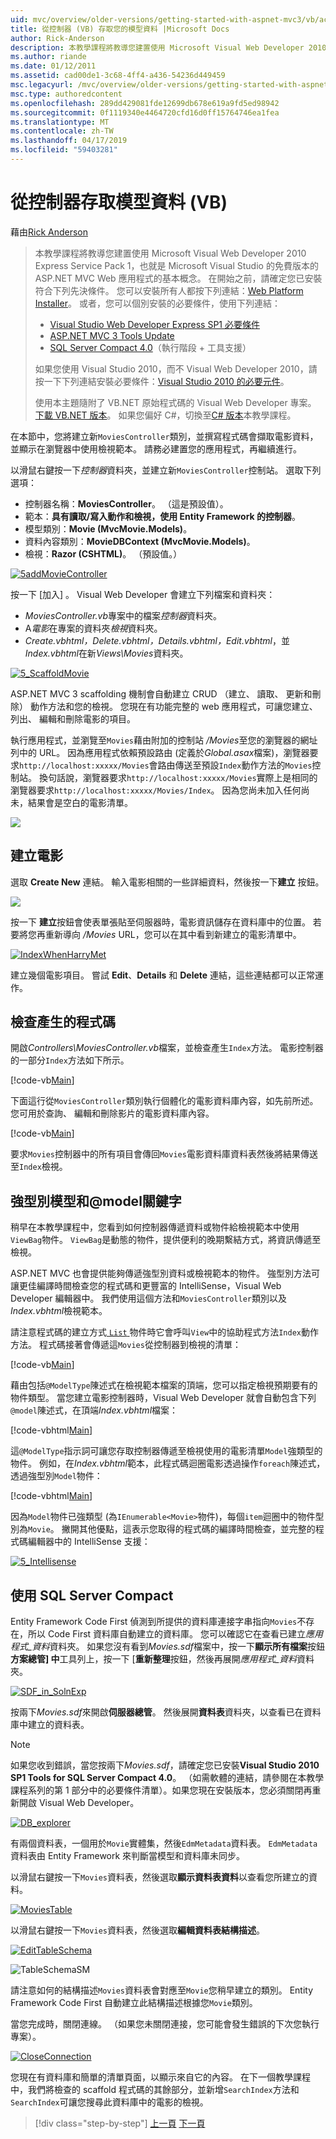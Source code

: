 ```yaml
---
uid: mvc/overview/older-versions/getting-started-with-aspnet-mvc3/vb/accessing-your-models-data-from-a-controller
title: 從控制器 (VB) 存取您的模型資料 |Microsoft Docs
author: Rick-Anderson
description: 本教學課程將教導您建置使用 Microsoft Visual Web Developer 2010 Express Service Pack 1，也就是 ASP.NET MVC Web 應用程式的基本概念...
ms.author: riande
ms.date: 01/12/2011
ms.assetid: cad00de1-3c68-4ff4-a436-54236d449459
msc.legacyurl: /mvc/overview/older-versions/getting-started-with-aspnet-mvc3/vb/accessing-your-models-data-from-a-controller
msc.type: authoredcontent
ms.openlocfilehash: 289dd429081fde12699db678e619a9fd5ed98942
ms.sourcegitcommit: 0f1119340e4464720cfd16d0ff15764746ea1fea
ms.translationtype: MT
ms.contentlocale: zh-TW
ms.lasthandoff: 04/17/2019
ms.locfileid: "59403281"
---
```

# <a name="accessing-your-models-data-from-a-controller-vb"></a>從控制器存取模型資料 (VB)

藉由[Rick Anderson]((https://twitter.com/RickAndMSFT))

> 本教學課程將教導您建置使用 Microsoft Visual Web Developer 2010 Express Service Pack 1，也就是 Microsoft Visual Studio 的免費版本的 ASP.NET MVC Web 應用程式的基本概念。 在開始之前，請確定您已安裝符合下列先決條件。 您可以安裝所有人都按下列連結：[Web Platform Installer](https://www.microsoft.com/web/gallery/install.aspx?appid=VWD2010SP1Pack)。 或者，您可以個別安裝的必要條件，使用下列連結：
> 
> - [Visual Studio Web Developer Express SP1 必要條件](https://www.microsoft.com/web/gallery/install.aspx?appid=VWD2010SP1Pack)
> - [ASP.NET MVC 3 Tools Update](https://www.microsoft.com/web/gallery/install.aspx?appsxml=&amp;appid=MVC3)
> - [SQL Server Compact 4.0](https://www.microsoft.com/web/gallery/install.aspx?appid=SQLCE;SQLCEVSTools_4_0)（執行階段 + 工具支援）
> 
> 如果您使用 Visual Studio 2010，而不 Visual Web Developer 2010，請按一下下列連結安裝必要條件：[Visual Studio 2010 的必要元件](https://www.microsoft.com/web/gallery/install.aspx?appsxml=&amp;appid=VS2010SP1Pack)。
> 
> 使用本主題隨附了 VB.NET 原始程式碼的 Visual Web Developer 專案。 [下載 VB.NET 版本](https://code.msdn.microsoft.com/Introduction-to-MVC-3-10d1b098)。 如果您偏好 C#，切換至[C# 版本](../cs/accessing-your-models-data-from-a-controller.md)本教學課程。


在本節中，您將建立新`MoviesController`類別，並撰寫程式碼會擷取電影資料，並顯示在瀏覽器中使用檢視範本。 請務必建置您的應用程式，再繼續進行。

以滑鼠右鍵按一下*控制器*資料夾，並建立新`MoviesController`控制站。 選取下列選項：

- 控制器名稱：**MoviesController**。 （這是預設值）。
- 範本：**具有讀取/寫入動作和檢視，使用 Entity Framework 的控制器**。
- 模型類別：**Movie (MvcMovie.Models)**。
- 資料內容類別：**MovieDBContext (MvcMovie.Models)**。
- 檢視：**Razor (CSHTML)**。 （預設值。）

[![5addMovieController](accessing-your-models-data-from-a-controller/_static/image2.png)](accessing-your-models-data-from-a-controller/_static/image1.png)

按一下 [加入] 。 Visual Web Developer 會建立下列檔案和資料夾：

- *MoviesController.vb*專案中的檔案*控制器*資料夾。
- A*電影*在專案的資料夾*檢視*資料夾。
- *Create.vbhtml，Delete.vbhtml，Details.vbhtml，Edit.vbhtml*，並*Index.vbhtml*在新*Views\Movies*資料夾。

[![5_ScaffoldMovie](accessing-your-models-data-from-a-controller/_static/image4.png)](accessing-your-models-data-from-a-controller/_static/image3.png)

ASP.NET MVC 3 scaffolding 機制會自動建立 CRUD （建立、 讀取、 更新和刪除） 動作方法和您的檢視。 您現在有功能完整的 web 應用程式，可讓您建立、 列出、 編輯和刪除電影的項目。

執行應用程式，並瀏覽至`Movies`藉由附加的控制站 */Movies*至您的瀏覽器的網址列中的 URL。 因為應用程式依賴預設路由 (定義於*Global.asax*檔案)，瀏覽器要求`http://localhost:xxxxx/Movies`會路由傳送至預設`Index`動作方法的`Movies`控制站。 換句話說，瀏覽器要求`http://localhost:xxxxx/Movies`實際上是相同的瀏覽器要求`http://localhost:xxxxx/Movies/Index`。 因為您尚未加入任何尚未，結果會是空白的電影清單。

![](accessing-your-models-data-from-a-controller/_static/image5.png)

## <a name="creating-a-movie"></a>建立電影

選取 **Create New** 連結。 輸入電影相關的一些詳細資料，然後按一下**建立** 按鈕。

![](accessing-your-models-data-from-a-controller/_static/image6.png)

按一下 **建立**按鈕會使表單張貼至伺服器時，電影資訊儲存在資料庫中的位置。 若要將您再重新導向 */Movies* URL，您可以在其中看到新建立的電影清單中。

[![IndexWhenHarryMet](accessing-your-models-data-from-a-controller/_static/image8.png)](accessing-your-models-data-from-a-controller/_static/image7.png)

建立幾個電影項目。 嘗試 **Edit**、**Details** 和 **Delete** 連結，這些連結都可以正常運作。

## <a name="examining-the-generated-code"></a>檢查產生的程式碼

開啟*Controllers\MoviesController.vb*檔案，並檢查產生`Index`方法。 電影控制器的一部分`Index`方法如下所示。

[!code-vb[Main](accessing-your-models-data-from-a-controller/samples/sample1.vb)]

下面這行從`MoviesController`類別執行個體化的電影資料庫內容，如先前所述。 您可用於查詢、 編輯和刪除影片的電影資料庫內容。

[!code-vb[Main](accessing-your-models-data-from-a-controller/samples/sample2.vb)]

要求`Movies`控制器中的所有項目會傳回`Movies`電影資料庫資料表然後將結果傳送至`Index`檢視。

## <a name="strongly-typed-models-and-the-model-keyword"></a>強型別模型和@model關鍵字

稍早在本教學課程中，您看到如何控制器傳遞資料或物件給檢視範本中使用`ViewBag`物件。 `ViewBag`是動態的物件，提供便利的晚期繫結方式，將資訊傳遞至檢視。

ASP.NET MVC 也會提供能夠傳遞強型別資料或檢視範本的物件。 強型別方法可讓更佳編譯時間檢查您的程式碼和更豐富的 IntelliSense，Visual Web Developer 編輯器中。 我們使用這個方法和`MoviesController`類別以及*Index.vbhtml*檢視範本。

請注意程式碼的建立方式[ `List` ](https://msdn.microsoft.com/library/6sh2ey19.aspx)物件時它會呼叫`View`中的協助程式方法`Index`動作方法。 程式碼接著會傳遞這`Movies`從控制器到檢視的清單：

[!code-vb[Main](accessing-your-models-data-from-a-controller/samples/sample3.vb)]

藉由包括`@ModelType`陳述式在檢視範本檔案的頂端，您可以指定檢視預期要有的物件類型。 當您建立電影控制器時，Visual Web Developer 就會自動包含下列`@model`陳述式，在頂端*Index.vbhtml*檔案：

[!code-vbhtml[Main](accessing-your-models-data-from-a-controller/samples/sample4.vbhtml)]

這`@ModelType`指示詞可讓您存取控制器傳遞至檢視使用的電影清單`Model`強類型的物件。 例如，在*Index.vbhtml*範本，此程式碼迴圈電影透過操作`foreach`陳述式，透過強型別`Model`物件：

[!code-vbhtml[Main](accessing-your-models-data-from-a-controller/samples/sample5.vbhtml)]

因為`Model`物件已強類型 (為`IEnumerable<Movie>`物件)，每個`item`迴圈中的物件型別為`Movie`。 撇開其他優點，這表示您取得的程式碼的編譯時間檢查，並完整的程式碼編輯器中的 IntelliSense 支援：

[![5_Intellisense](accessing-your-models-data-from-a-controller/_static/image10.png)](accessing-your-models-data-from-a-controller/_static/image9.png)

## <a name="working-with-sql-server-compact"></a>使用 SQL Server Compact

Entity Framework Code First 偵測到所提供的資料庫連接字串指向`Movies`不存在，所以 Code First 資料庫自動建立的資料庫。 您可以確認它在查看已建立*應用程式\_資料*資料夾。 如果您沒有看到*Movies.sdf*檔案中，按一下**顯示所有檔案**按鈕**方案總管] 中**工具列上，按一下 [**重新整理**按鈕，然後再展開*應用程式\_資料*資料夾。

[![SDF_in_SolnExp](accessing-your-models-data-from-a-controller/_static/image12.png)](accessing-your-models-data-from-a-controller/_static/image11.png)

按兩下*Movies.sdf*來開啟**伺服器總管**。 然後展開**資料表**資料夾，以查看已在資料庫中建立的資料表。

> [!NOTE]
> 如果您收到錯誤，當您按兩下*Movies.sdf*，請確定您已安裝**Visual Studio 2010 SP1 Tools for SQL Server Compact 4.0**。 （如需軟體的連結，請參閱在本教學課程系列的第 1 部分中的必要條件清單）。如果您現在安裝版本，您必須關閉再重新開啟 Visual Web Developer。


[![DB_explorer](accessing-your-models-data-from-a-controller/_static/image14.png)](accessing-your-models-data-from-a-controller/_static/image13.png)

有兩個資料表，一個用於`Movie`實體集，然後`EdmMetadata`資料表。 `EdmMetadata`資料表由 Entity Framework 來判斷當模型和資料庫未同步。

以滑鼠右鍵按一下`Movies`資料表，然後選取**顯示資料表資料**以查看您所建立的資料。

[![MoviesTable](accessing-your-models-data-from-a-controller/_static/image16.png)](accessing-your-models-data-from-a-controller/_static/image15.png)

以滑鼠右鍵按一下`Movies`資料表，然後選取**編輯資料表結構描述**。

[![EditTableSchema](accessing-your-models-data-from-a-controller/_static/image18.png)](accessing-your-models-data-from-a-controller/_static/image17.png)

![TableSchemaSM](accessing-your-models-data-from-a-controller/_static/image19.png)

請注意如何的結構描述`Movies`資料表會對應至`Movie`您稍早建立的類別。 Entity Framework Code First 自動建立此結構描述根據您`Movie`類別。

當您完成時，關閉連線。 （如果您未關閉連接，您可能會發生錯誤的下次您執行專案）。

[![CloseConnection](accessing-your-models-data-from-a-controller/_static/image21.png)](accessing-your-models-data-from-a-controller/_static/image20.png)

您現在有資料庫和簡單的清單頁面，以顯示來自它的內容。 在下一個教學課程中，我們將檢查的 scaffold 程式碼的其餘部分，並新增`SearchIndex`方法和`SearchIndex`可讓您搜尋此資料庫中的電影的檢視。

> [!div class="step-by-step"]
> [上一頁](adding-a-model.md)
> [下一頁](examining-the-edit-methods-and-edit-view.md)
